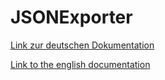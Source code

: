 # JSONExporter
[Link zur deutschen Dokumentation](https://www.symcon.de/de/service/dokumentation/modulreferenz/jsonexporter/)

[Link to the english documentation](https://www.symcon.de/en/service/documentation/module-reference/jsonexporter/)
